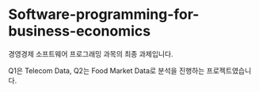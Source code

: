 # Software-programming-for-business-economics

경영경제 소프트웨어 프로그래밍 과목의 최종 과제입니다.

Q1은 Telecom Data, Q2는 Food Market Data로 분석을 진행하는 프로젝트였습니다.
